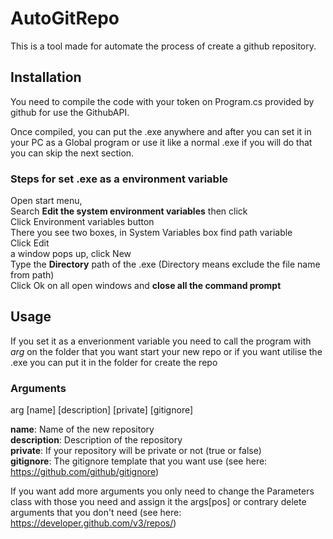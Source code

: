# AutoGitRepo

This is a tool made for automate the process of create a github repository.

## Installation
You need to compile the code with your token on Program.cs provided by github for use the GithubAPI.

Once compiled, you can put the .exe anywhere and after you can set it in your PC as a Global program or use it like a normal .exe if you will do that you can skip the next section.

### Steps for set .exe as a environment variable
Open start menu,<br />
Search **Edit the system environment variables** then click<br />
Click Environment variables button<br />
There you see two boxes, in System Variables box find path variable<br />
Click Edit<br />
a window pops up, click New<br />
Type the **Directory** path of the .exe (Directory means exclude the file name from path)<br />
Click Ok on all open windows and **close all the command prompt**<br />

## Usage
If you set it as a enverionment variable you need to call the program with _arg_ on the folder that you want start your new repo or if you want utilise the .exe you can put it in the folder for create the repo

### Arguments

arg [name] [description] [private] [gitignore]

**name**: Name of the new repository<br />
**description**: Description of the repository<br />
**private**: If your repository will be private or not (true or false)<br />
**gitignore**: The gitignore template that you want use (see here: https://github.com/github/gitignore)<br />

If you want add more arguments you only need to change the Parameters class with those you need and assign it the args[pos] or contrary delete arguments that you don't need (see here: https://developer.github.com/v3/repos/)


